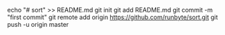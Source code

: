 echo "# sort" >> README.md
git init
git add README.md
git commit -m "first commit"
git remote add origin https://github.com/runbyte/sort.git
git push -u origin master
